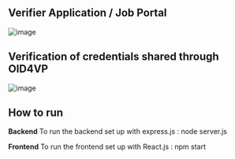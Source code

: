 ## Verifier Application / Job Portal
![image](https://github.com/user-attachments/assets/2959098f-c341-4811-9f78-a67efa2a443c)

## Verification of credentials shared through OID4VP
![image](https://github.com/user-attachments/assets/4d222356-83ff-4081-9a06-59a53e72bfb2)

## How to run 

**Backend** To run the backend set up with express.js  : node server.js

**Frontend** To run the frontend set up with React.js : npm start
